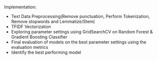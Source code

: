 Implementation:  
- Text Data Preprocessing(Remove punctuation, Perform Tokenization, Remove stopwords and Lemmatize/Stem)  
- TFIDF Vectorization  
- Exploring parameter settings using GridSearchCV on Random Forest & Gradient Boosting Classifier  
- Final evaluation of models on the best parameter settings using the evaluation metrics  
- Identify the best performing model  
